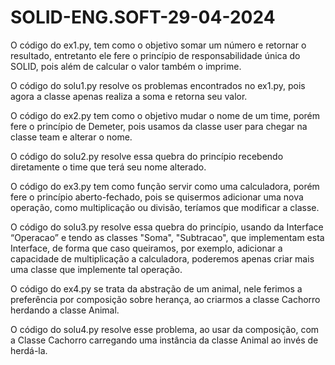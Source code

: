 # SOLID-ENG.SOFT-29-04-2024

O código do ex1.py, tem como o objetivo somar um número e retornar o resultado, entretanto ele fere o princípio de responsabilidade única do SOLID, pois além de calcular o valor também o imprime.

O código do solu1.py resolve os problemas encontrados no ex1.py, pois agora a classe apenas realiza a soma e retorna seu valor.

O código do ex2.py tem como o objetivo mudar o nome de um time, porém fere o princípio de Demeter, pois usamos da classe user para chegar na classe team e alterar o nome.

O código do solu2.py resolve essa quebra do princípio recebendo diretamente o time que terá seu nome alterado.

O código do ex3.py tem como função servir como uma calculadora, porém fere o princípio aberto-fechado, pois se quisermos adicionar uma nova operação, como multiplicação ou divisão, teríamos que modificar a classe.

O código do solu3.py resolve essa quebra do princípio, usando da Interface “Operacao” e tendo as classes "Soma", "Subtracao", que implementam esta Interface, de forma que caso queiramos, por exemplo, adicionar a capacidade de multiplicação a calculadora, poderemos apenas criar mais uma classe que implemente tal operação.

 O código do ex4.py se trata da abstração de um animal, nele ferimos a preferência por composição sobre herança, ao criarmos a classe Cachorro herdando a classe Animal.

 O código do solu4.py resolve esse problema, ao usar da composição, com a Classe Cachorro carregando uma instância da classe Animal ao invés de herdá-la.


